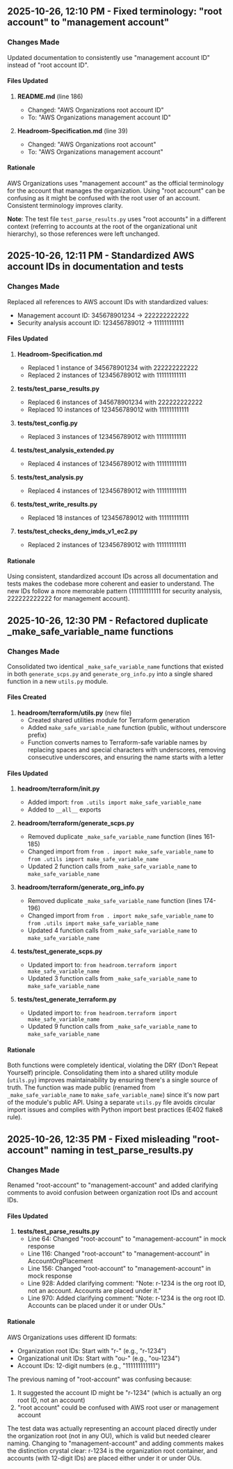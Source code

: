 ## 2025-10-26, 12:10 PM - Fixed terminology: "root account" to "management account"

### Changes Made

Updated documentation to consistently use "management account ID" instead of "root account ID".

#### Files Updated

1. **README.md** (line 186)
   - Changed: "AWS Organizations root account ID"
   - To: "AWS Organizations management account ID"

2. **Headroom-Specification.md** (line 39)
   - Changed: "AWS Organizations root account"
   - To: "AWS Organizations management account"

#### Rationale

AWS Organizations uses "management account" as the official terminology for the account that manages the organization. Using "root account" can be confusing as it might be confused with the root user of an account. Consistent terminology improves clarity.

**Note**: The test file `test_parse_results.py` uses "root accounts" in a different context (referring to accounts at the root of the organizational unit hierarchy), so those references were left unchanged.

## 2025-10-26, 12:11 PM - Standardized AWS account IDs in documentation and tests

### Changes Made

Replaced all references to AWS account IDs with standardized values:
- Management account ID: 345678901234 → 222222222222
- Security analysis account ID: 123456789012 → 111111111111

#### Files Updated

1. **Headroom-Specification.md**
   - Replaced 1 instance of 345678901234 with 222222222222
   - Replaced 2 instances of 123456789012 with 111111111111

2. **tests/test_parse_results.py**
   - Replaced 6 instances of 345678901234 with 222222222222
   - Replaced 10 instances of 123456789012 with 111111111111

3. **tests/test_config.py**
   - Replaced 3 instances of 123456789012 with 111111111111

4. **tests/test_analysis_extended.py**
   - Replaced 4 instances of 123456789012 with 111111111111

5. **tests/test_analysis.py**
   - Replaced 4 instances of 123456789012 with 111111111111

6. **tests/test_write_results.py**
   - Replaced 18 instances of 123456789012 with 111111111111

7. **tests/test_checks_deny_imds_v1_ec2.py**
   - Replaced 2 instances of 123456789012 with 111111111111

#### Rationale

Using consistent, standardized account IDs across all documentation and tests makes the codebase more coherent and easier to understand. The new IDs follow a more memorable pattern (111111111111 for security analysis, 222222222222 for management account).

## 2025-10-26, 12:30 PM - Refactored duplicate _make_safe_variable_name functions

### Changes Made

Consolidated two identical `_make_safe_variable_name` functions that existed in both `generate_scps.py` and `generate_org_info.py` into a single shared function in a new `utils.py` module.

#### Files Created

1. **headroom/terraform/utils.py** (new file)
   - Created shared utilities module for Terraform generation
   - Added `make_safe_variable_name` function (public, without underscore prefix)
   - Function converts names to Terraform-safe variable names by replacing spaces and special characters with underscores, removing consecutive underscores, and ensuring the name starts with a letter

#### Files Updated

1. **headroom/terraform/__init__.py**
   - Added import: `from .utils import make_safe_variable_name`
   - Added to `__all__` exports

2. **headroom/terraform/generate_scps.py**
   - Removed duplicate `_make_safe_variable_name` function (lines 161-185)
   - Changed import from `from . import make_safe_variable_name` to `from .utils import make_safe_variable_name`
   - Updated 2 function calls from `_make_safe_variable_name` to `make_safe_variable_name`

3. **headroom/terraform/generate_org_info.py**
   - Removed duplicate `_make_safe_variable_name` function (lines 174-196)
   - Changed import from `from . import make_safe_variable_name` to `from .utils import make_safe_variable_name`
   - Updated 4 function calls from `_make_safe_variable_name` to `make_safe_variable_name`

4. **tests/test_generate_scps.py**
   - Updated import to: `from headroom.terraform import make_safe_variable_name`
   - Updated 3 function calls from `_make_safe_variable_name` to `make_safe_variable_name`

5. **tests/test_generate_terraform.py**
   - Updated import to: `from headroom.terraform import make_safe_variable_name`
   - Updated 9 function calls from `_make_safe_variable_name` to `make_safe_variable_name`

#### Rationale

Both functions were completely identical, violating the DRY (Don't Repeat Yourself) principle. Consolidating them into a shared utility module (`utils.py`) improves maintainability by ensuring there's a single source of truth. The function was made public (renamed from `_make_safe_variable_name` to `make_safe_variable_name`) since it's now part of the module's public API. Using a separate `utils.py` file avoids circular import issues and complies with Python import best practices (E402 flake8 rule).

## 2025-10-26, 12:35 PM - Fixed misleading "root-account" naming in test_parse_results.py

### Changes Made

Renamed "root-account" to "management-account" and added clarifying comments to avoid confusion between organization root IDs and account IDs.

#### Files Updated

1. **tests/test_parse_results.py**
   - Line 64: Changed "root-account" to "management-account" in mock response
   - Line 116: Changed "root-account" to "management-account" in AccountOrgPlacement
   - Line 156: Changed "root-account" to "management-account" in mock response
   - Line 928: Added clarifying comment: "Note: r-1234 is the org root ID, not an account. Accounts are placed under it."
   - Line 970: Added clarifying comment: "Note: r-1234 is the org root ID. Accounts can be placed under it or under OUs."

#### Rationale

AWS Organizations uses different ID formats:
- Organization root IDs: Start with "r-" (e.g., "r-1234")
- Organizational unit IDs: Start with "ou-" (e.g., "ou-1234")
- Account IDs: 12-digit numbers (e.g., "111111111111")

The previous naming of "root-account" was confusing because:
1. It suggested the account ID might be "r-1234" (which is actually an org root ID, not an account)
2. "root account" could be confused with AWS root user or management account

The test data was actually representing an account placed directly under the organization root (not in any OU), which is valid but needed clearer naming. Changing to "management-account" and adding comments makes the distinction crystal clear: r-1234 is the organization root container, and accounts (with 12-digit IDs) are placed either under it or under OUs.
